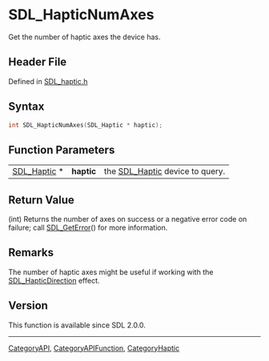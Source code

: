 # SDL_HapticNumAxes

Get the number of haptic axes the device has.

## Header File

Defined in [SDL_haptic.h](https://github.com/libsdl-org/SDL/blob/SDL2/include/SDL_haptic.h)

## Syntax

```c
int SDL_HapticNumAxes(SDL_Haptic * haptic);
```

## Function Parameters

|                            |            |                                               |
| -------------------------- | ---------- | --------------------------------------------- |
| [SDL_Haptic](SDL_Haptic) * | **haptic** | the [SDL_Haptic](SDL_Haptic) device to query. |

## Return Value

(int) Returns the number of axes on success or a negative error code on
failure; call [SDL_GetError](SDL_GetError)() for more information.

## Remarks

The number of haptic axes might be useful if working with the
[SDL_HapticDirection](SDL_HapticDirection) effect.

## Version

This function is available since SDL 2.0.0.





----
[CategoryAPI](CategoryAPI), [CategoryAPIFunction](CategoryAPIFunction), [CategoryHaptic](CategoryHaptic)

